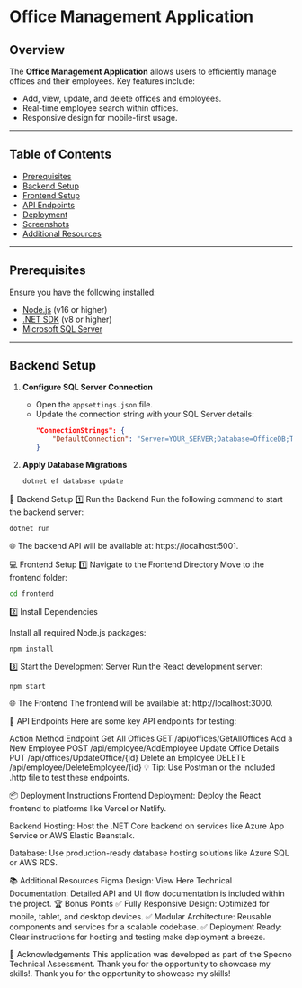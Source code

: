 # Office Management Application

## Overview
The **Office Management Application** allows users to efficiently manage offices and their employees. Key features include:
- Add, view, update, and delete offices and employees.
- Real-time employee search within offices.
- Responsive design for mobile-first usage.

---

## Table of Contents
- [Prerequisites](#prerequisites)
- [Backend Setup](#backend-setup)
- [Frontend Setup](#frontend-setup)
- [API Endpoints](#api-endpoints)
- [Deployment](#deployment)
- [Screenshots](#screenshots)
- [Additional Resources](#additional-resources)

---

## Prerequisites
Ensure you have the following installed:
- [Node.js](https://nodejs.org/) (v16 or higher)
- [.NET SDK](https://dotnet.microsoft.com/) (v8 or higher)
- [Microsoft SQL Server](https://www.microsoft.com/en-us/sql-server/sql-server-downloads)

---

## Backend Setup

1. **Configure SQL Server Connection**
   - Open the `appsettings.json` file.
   - Update the connection string with your SQL Server details:
     ```json
     "ConnectionStrings": {
         "DefaultConnection": "Server=YOUR_SERVER;Database=OfficeDB;Trusted_Connection=True;"
     }
     ```

2. **Apply Database Migrations**
   ```bash
   dotnet ef database update
🚀 Backend Setup
1️⃣ Run the Backend
Run the following command to start the backend server:

```bash
dotnet run
```
🌐 The backend API will be available at: https://localhost:5001.

💻 Frontend Setup
1️⃣ Navigate to the Frontend Directory
Move to the frontend folder:

```bash
cd frontend
```
2️⃣ Install Dependencies

Install all required Node.js packages:
```
npm install
```
3️⃣ Start the Development Server
Run the React development server:

```
npm start
```

🌐 The Frontend
The frontend will be available at: http://localhost:3000.

🔗 API Endpoints
Here are some key API endpoints for testing:

Action	Method	Endpoint
Get All Offices	GET	/api/offices/GetAllOffices
Add a New Employee	POST	/api/employee/AddEmployee
Update Office Details	PUT	/api/offices/UpdateOffice/{id}
Delete an Employee	DELETE	/api/employee/DeleteEmployee/{id}
💡 Tip: Use Postman or the included .http file to test these endpoints.

📦 Deployment Instructions
Frontend Deployment:
Deploy the React frontend to platforms like Vercel or Netlify.

Backend Hosting:
Host the .NET Core backend on services like Azure App Service or AWS Elastic Beanstalk.

Database:
Use production-ready database hosting solutions like Azure SQL or AWS RDS.


📚 Additional Resources
Figma Design: View Here
Technical Documentation: Detailed API and UI flow documentation is included within the project.
🏆 Bonus Points
✅ Fully Responsive Design: Optimized for mobile, tablet, and desktop devices.
✅ Modular Architecture: Reusable components and services for a scalable codebase.
✅ Deployment Ready: Clear instructions for hosting and testing make deployment a breeze.

🙌 Acknowledgements
This application was developed as part of the Specno Technical Assessment. Thank you for the opportunity to showcase my skills!. Thank you for the opportunity to showcase my skills!

